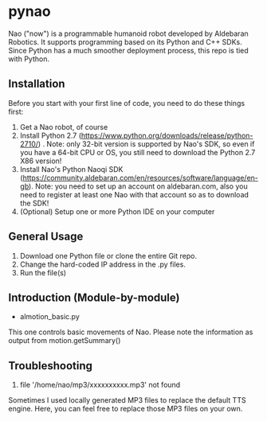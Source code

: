 # pynao

Nao ("now") is a programmable humanoid robot developed by Aldebaran Robotics. It supports programming based on its Python and C++ SDKs. Since Python has a much smoother deployment process, this repo is tied with Python. 

## Installation

Before you start with your first line of code, you need to do these things first:
1. Get a Nao robot, of course 
2. Install Python 2.7 (https://www.python.org/downloads/release/python-2710/) . Note: only 32-bit version is supported by Nao's SDK, so even if you have a 64-bit CPU or OS, you still need to download the Python 2.7 X86 version!
3. Install Nao's Python Naoqi SDK (https://community.aldebaran.com/en/resources/software/language/en-gb). 
Note: you need to set up an account on aldebaran.com, also you need to register at least one Nao with that account so as to download the SDK!
4. (Optional) Setup one or more Python IDE on your computer

## General Usage
1. Download one Python file or clone the entire Git repo. 
2. Change the hard-coded IP address in the .py files. 
3. Run the file(s)

## Introduction (Module-by-module)

* almotion_basic.py

This one controls basic movements of Nao. Please note the information as output from motion.getSummary()

## Troubleshooting 

1. file '/home/nao/mp3/xxxxxxxxxx.mp3' not found

Sometimes I used locally generated MP3 files to replace the default TTS engine. Here, you can feel free to replace those MP3 files on your own.
